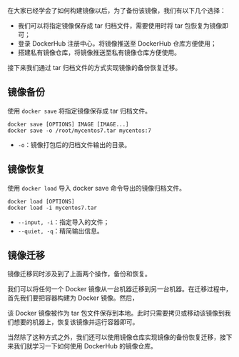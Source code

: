 在大家已经学会了如何构建镜像以后，为了备份该镜像，我们有以下几个选择：

- 我们可以将指定镜像保存成 tar 归档文件，需要使用时将 tar 包恢复为镜像即可；
- 登录 DockerHub 注册中心，将镜像推送至 DockerHub 仓库方便使用；
- 搭建私有镜像仓库，将镜像推送至私有镜像仓库方便使用。

接下来我们通过 tar 归档文件的方式实现镜像的备份恢复迁移。



## 镜像备份

使用 `docker save` 将指定镜像保存成 tar 归档文件。

```shell
docker save [OPTIONS] IMAGE [IMAGE...]
docker save -o /root/mycentos7.tar mycentos:7
```
- `-o`：镜像打包后的归档文件输出的目录。

## 镜像恢复

使用 `docker load` 导入 docker save 命令导出的镜像归档文件。

```shell
docker load [OPTIONS]
docker load -i mycentos7.tar
```

- `--input, -i`：指定导入的文件；
- `--quiet, -q`：精简输出信息。

## 镜像迁移

镜像迁移同时涉及到了上面两个操作，备份和恢复。

我们可以将任何一个 Docker 镜像从一台机器迁移到另一台机器。在迁移过程中，首先我们要把容器构建为 Docker 镜像。然后，

该 Docker 镜像被作为 tar 包文件保存到本地。此时只需要拷贝或移动该镜像到我们想要的机器上，恢复该镜像并运行容器即可。

当然除了这种方式之外，我们还可以使用镜像仓库实现镜像的备份恢复迁移，接下来我们就学习一下如何使用 DockerHub 的镜像仓库。


